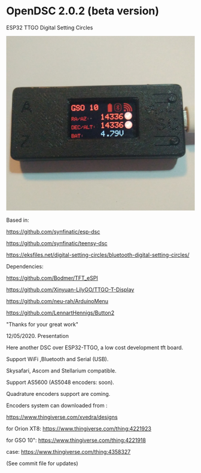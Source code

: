 # OpenDSC 2.0.2 (beta version)
ESP32 TTGO Digital Setting  Circles 

![Image description](https://github.com/xvedra/OpenDsc/blob/master/screenshots/MainWin.jpg)

Based in:

https://github.com/synfinatic/esp-dsc

https://github.com/synfinatic/teensy-dsc

https://eksfiles.net/digital-setting-circles/bluetooth-digital-setting-circles/

Dependencies:

https://github.com/Bodmer/TFT_eSPI

https://github.com/Xinyuan-LilyGO/TTGO-T-Display

https://github.com/neu-rah/ArduinoMenu

https://github.com/LennartHennigs/Button2

"Thanks for your great work"

12/05/2020. Presentation

Here another DSC over ESP32-TTGO, a low cost development tft board.

Support WiFi ,Bluetooth and Serial (USB).

Skysafari, Ascom and Stellarium compatible.

Support AS5600 (AS5048 encoders: soon). 

Quadrature encoders support are coming.

Encoders system can downloaded from :

https://www.thingiverse.com/xvedra/designs

for Orion XT8:  https://www.thingiverse.com/thing:4221923

for GSO 10":    https://www.thingiverse.com/thing:4221918

case:           https://www.thingiverse.com/thing:4358327

(See commit file for updates)
